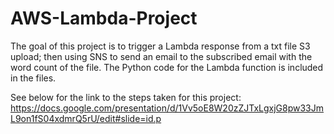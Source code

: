 # AWS-Lambda-Project
The goal of this project is to trigger a Lambda response from a txt file S3 upload; then using SNS to send an email to the subscribed email with the word count of the file.
The Python code for the Lambda function is included in the files.

See below for the link to the steps taken for this project: 
https://docs.google.com/presentation/d/1Vv5oE8W20zZJTxLgxjG8pw33JmL9on1fS04xdmrQ5rU/edit#slide=id.p 
